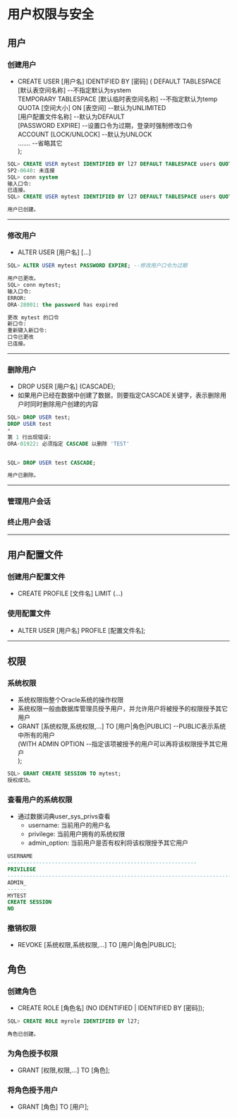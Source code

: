 # 用户权限与安全
## 用户
### 创建用户
- CREATE USER [用户名] IDENTIFIED BY [密码] 
  ( DEFAULT TABLESPACE [默认表空间名称] --不指定默认为system  
    TEMPORARY TABLESPACE [默认临时表空间名称] --不指定默认为temp  
    QUOTA [空间大小] ON [表空间] --默认为UNLIMITED  
    [用户配置文件名称] --默认为DEFAULT  
    [PASSWORD EXPIRE] --设置口令为过期，登录时强制修改口令  
    ACCOUNT [LOCK/UNLOCK] --默认为UNLOCK  
    ....... --省略其它  
  );
```SQL
SQL> CREATE USER mytest IDENTIFIED BY l27 DEFAULT TABLESPACE users QUOTA 20M ON users;
SP2-0640: 未连接
SQL> conn system
输入口令: 
已连接。
SQL> CREATE USER mytest IDENTIFIED BY l27 DEFAULT TABLESPACE users QUOTA 20M ON users;

用户已创建。
```
---
### 修改用户
- ALTER USER [用户名] [...]
```SQL
SQL> ALTER USER mytest PASSWORD EXPIRE; --修改用户口令为过期                    

用户已更改。
SQL> conn mytest;
输入口令: 
ERROR:
ORA-28001: the password has expired

更改 mytest 的口令
新口令:
重新键入新口令:
口令已更改
已连接。
```
---
### 删除用户
- DROP USER [用户名] (CASCADE);
- 如果用户已经在数据中创建了数据，则要指定CASCADE关键字，表示删除用户时同时删除用户创建的内容
```SQL
SQL> DROP USER test;
DROP USER test
*
第 1 行出现错误:
ORA-01922: 必须指定 CASCADE 以删除 'TEST'


SQL> DROP USER test CASCADE; 

用户已删除。
```
---
### 管理用户会话
### 终止用户会话
---
## 用户配置文件
### 创建用户配置文件
- CREATE PROFILE [文件名] LIMIT
  (...)

### 使用配置文件
- ALTER USER [用户名] PROFILE [配置文件名];

---
## 权限
### 系统权限
- 系统权限指整个Oracle系统的操作权限
- 系统权限一般由数据库管理员授予用户，并允许用户将被授予的权限授予其它用户
- GRANT [系统权限,系统权限,...] TO [用户|角色|PUBLIC]   --PUBLIC表示系统中所有的用户  
  (WITH ADMIN OPTION --指定该项被授予的用户可以再将该权限授予其它用户  
  );
```SQL
SQL> GRANT CREATE SESSION TO mytest;
授权成功。
```
### 查看用户的系统权限
- 通过数据词典user_sys_privs查看
  - username: 当前用户的用户名
  - privilege: 当前用户拥有的系统权限
  - admin_option: 当前用户是否有权利将该权限授予其它用户
```SQL
USERNAME
------------------------------------------------------------
PRIVILEGE
--------------------------------------------------------------------------------
ADMIN_
------
MYTEST
CREATE SESSION
NO
```

### 撤销权限
- REVOKE [系统权限,系统权限,...] TO [用户|角色|PUBLIC];


## 角色
### 创建角色
- CREATE ROLE [角色名] (NO IDENTIFIED | IDENTIFIED BY [密码]);
```SQL
SQL> CREATE ROLE myrole IDENTIFIED BY l27;

角色已创建。
```
### 为角色授予权限
- GRANT [权限,权限,...] TO [角色];

### 将角色授予用户
- GRANT [角色] TO [用户];
